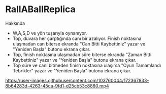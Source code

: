 # RallABallReplica

Hakkında
- W,A,S,D ve yön tuşarıyla oynanıyor.
- Top, duvara her çarptığında canı bir azalıyor. Finish noktasına ulaşmadan can biterse ekranda "Can Bitti Kaybettiniz" yazar ve "Yeniden Başla" butonu ekrana çıkar.
- Top, finish noktasına ulaşmadan süre biterse ekranda "Zaman Bitti Kaybettiniz" yazar ve "Yeniden Başla" butonu ekrana çıkar.
- Top süre ve canı bitmeden finish noktasına ulaşırsa "Oyun Tamamlandı Tebrikler" yazar ve "Yeniden Başla" butonu ekrana çıkar.

https://user-images.githubusercontent.com/103760044/172367833-8b64283d-4263-45ca-9fd1-d25cb53c8860.mp4
